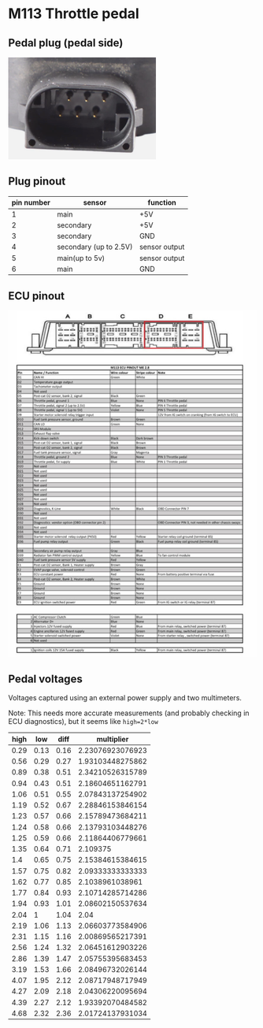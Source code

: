 # M113 Throttle pedal

## Pedal plug (pedal side)

![pedal plug picture](./m113-thottle-pedal-plug.png)

## Plug pinout

| pin number | sensor                 | function      |
|------------|------------------------|---------------|
| 1          | main                   | +5V           |
| 2          | secondary              | +5V           |
| 3          | secondary              | GND           |
| 4          | secondary (up to 2.5V) | sensor output |
| 5          | main(up to 5v)         | sensor output |
| 6          | main                   | GND           |

## ECU pinout
![ecu pinout](./m113-ecu-pinout.jpeg)

## Pedal voltages

Voltages captured using an external power supply and two multimeters.

Note: This needs more accurate measurements (and probably checking in ECU diagnostics), but it seems like `high=2*low`

| high | low  | diff | multiplier       |
|------|------|------|------------------|
| 0.29 | 0.13 | 0.16 | 2.23076923076923 |
| 0.56 | 0.29 | 0.27 | 1.93103448275862 |
| 0.89 | 0.38 | 0.51 | 2.34210526315789 |
| 0.94 | 0.43 | 0.51 | 2.18604651162791 |
| 1.06 | 0.51 | 0.55 | 2.07843137254902 |
| 1.19 | 0.52 | 0.67 | 2.28846153846154 |
| 1.23 | 0.57 | 0.66 | 2.15789473684211 |
| 1.24 | 0.58 | 0.66 | 2.13793103448276 |
| 1.25 | 0.59 | 0.66 | 2.11864406779661 |
| 1.35 | 0.64 | 0.71 | 2.109375         |
| 1.4  | 0.65 | 0.75 | 2.15384615384615 |
| 1.57 | 0.75 | 0.82 | 2.09333333333333 |
| 1.62 | 0.77 | 0.85 | 2.1038961038961  |
| 1.77 | 0.84 | 0.93 | 2.10714285714286 |
| 1.94 | 0.93 | 1.01 | 2.08602150537634 |
| 2.04 | 1    | 1.04 | 2.04             |
| 2.19 | 1.06 | 1.13 | 2.06603773584906 |
| 2.31 | 1.15 | 1.16 | 2.00869565217391 |
| 2.56 | 1.24 | 1.32 | 2.06451612903226 |
| 2.86 | 1.39 | 1.47 | 2.05755395683453 |
| 3.19 | 1.53 | 1.66 | 2.08496732026144 |
| 4.07 | 1.95 | 2.12 | 2.08717948717949 |
| 4.27 | 2.09 | 2.18 | 2.04306220095694 |
| 4.39 | 2.27 | 2.12 | 1.93392070484582 |
| 4.68 | 2.32 | 2.36 | 2.01724137931034 |













